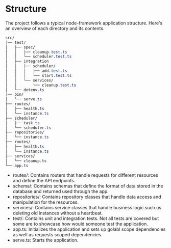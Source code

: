 # Structure

The project follows a typical node-framework application structure. Here's an overview of each directory and its contents.


```scss
src/
|── test/
│   ├── spec/
│   │   ├── cleanup.test.ts
│   │   └── scheduler.test.ts
│   ├── integration
│   │   ├── scheduler/
│   │   │   ├── add.test.ts
│   │   │   └── start.test.ts
│   │   └── services/
│   │       └── cleanup.test.ts
│   └── dotenv.ts
|── bin/
│   └── serve.ts
├── routes/
│   ├── health.ts
│   └── instance.ts
├── scheduler/
│   ├── task.ts
│   └── scheduler.ts
├── repositories/
│   └── instance.ts
├── routes/
│   ├── health.ts
│   └── instance.ts
├── services/
│   └── cleanup.ts
└── app.ts
```

- routes/: Contains routers that handle requests for different resources and define the API endpoints.
- schema/: Contains schemas that define the format of data stored in the database and returned used through the app.
- repositories/: Contains repository classes that handle data access and manipulation for the resources.
- services/: Contains service classes that handle business logic such us deleting old instances without a heartbeat.
- test/: Contains unit and integration tests. Not all tests are covered but some are to showcase how would someone test the application.
- app.ts: Initializes the application and sets up golabl scope dependencies as well as requests scoped dependencies.
- serve.ts: Starts the application.
